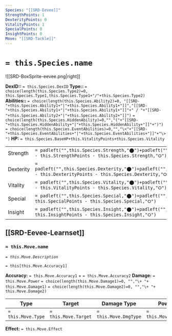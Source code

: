 ```yaml
---
Species: "[[SRD-Eevee]]"
StrengthPoints: 1
DexterityPoints: 0
VitalityPoints: 1
SpecialPoints: 0
InsightPoints: 0
Move: "[[SRD-Tackle]]"
---
```


# `= this.Species.name`

![[SRD-BoxSprite-eevee.png|right]]

**DexID::** `= this.Species.DexID`
**Type::** `= choice(length(this.Species.Type2)=0, this.Species.Type1,this.Species.Type1+"/"+this.Species.Type2)`
**Abilities::** `= choice(length(this.Species.Ability2)=0, "[[SRD-"+this.Species.Ability1+"|"+this.Species.Ability1+"]]","[[SRD-"+this.Species.Ability1+"|"+this.Species.Ability1+"]]"+" / "+"[[SRD-"+this.Species.Ability2+"|"+this.Species.Ability2+"]]")` `= choice(length(this.Species.HiddenAbility)=0,"","("+"[[SRD-"+this.Species.HiddenAbility+"|"+this.Species.HiddenAbility+"]]"+")")` `= choice(length(this.Species.EventAbilities)=0,"","\<"+"[[SRD-"+this.Species.EventAbilities+"|"+this.Species.EventAbilities+"]]"+"\>")`
**HP:** `= this.Species.BaseHP+this.VitalityPoints+this.Species.Vitality`

|           |                                                                                        |                                          |
| --------- | -------------------------------------------------------------------------------------- | ---------------------------------------- |
| Strength  | `= padleft("",this.Species.Strength,"⬤")+padleft("",this.StrengthPoints,"⦿")+padright("",this.Species.MaxStrength - this.StrengthPoints - this.Species.Strength,"⭘")`    | `= this.Species.Strength+this.StrengthPoints`/`= this.Species.MaxStrength`   |
| Dexterity | `= padleft("",this.Species.Dexterity,"⬤")+padleft("",this.DexterityPoints,"⦿")+padright("",this.Species.MaxDexterity - this.DexterityPoints - this.Species.Dexterity,"⭘")` | `= this.Species.Dexterity+this.DexterityPoints`/`= this.Species.MaxDexterity` |
| Vitality  | `= padleft("",this.Species.Vitality,"⬤")+padleft("",this.VitalityPoints,"⦿")+padright("",this.Species.MaxVitality - this.VitalityPoints - this.Species.Vitality,"⭘")`    | `= this.Species.Vitality+this.VitalityPoints`/`= this.Species.MaxVitality`   |
| Special   | `= padleft("",this.Species.Special,"⬤")+padleft("",this.SpecialPoints,"⦿")+padright("",this.Species.MaxSpecial - this.SpecialPoints - this.Species.Special,"⭘")`       | `= this.Species.Special+this.SpecialPoints`/`= this.Species.MaxSpecial`     |
| Insight   | `= padleft("",this.Species.Insight,"⬤")+padleft("",this.InsightPoints,"⦿")+padright("",this.Species.MaxInsight - this.InsightPoints - this.Species.Insight,"⭘")`       | `= this.Species.Insight+this.InsightPoints`/`= this.Species.MaxInsight`     |

## [[SRD-Eevee-Learnset]]

### `= this.Move.name` 
*`= this.Move.Description`*

`= this[this.Move.Accuracy1]`

**Accuracy:** `= this.Move.Accuracy1` + `= this.Move.Accuracy2`
**Damage:** `= this.Move.Power` `= choice(length(this.Move.Damage1)=0, "","\+ "+ this.Move.Damage1)` `= choice(length(this.Move.Damage2)=0, "","\+ "+ this.Move.Damage2)`

| Type          | Target          | Damage Type          | Power          |
| ------------- | --------------- | ---------------- | -------------- |
| `= this.Move.Type` | `= this.Move.Target` | `= this.Move.DmgType` | `= this.Move.Power` | 

**Effect:** `= this.Move.Effect`
